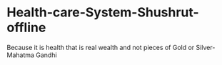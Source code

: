 # Health-care-System-Shushrut-offline
Because it is health that is real wealth and not pieces of Gold or Silver-Mahatma Gandhi  
